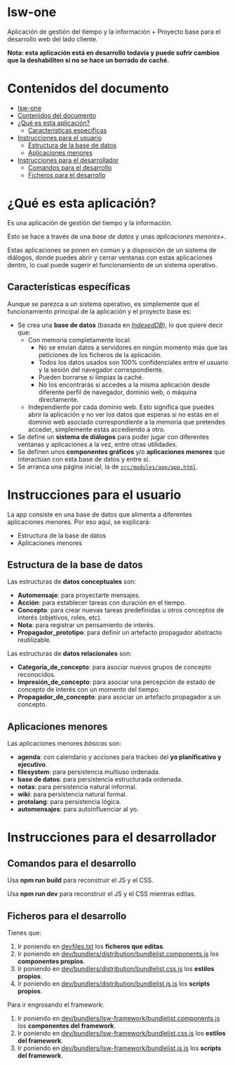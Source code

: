 # lsw-one

Aplicación de gestión del tiempo y la información + Proyecto base para el desarrollo web del lado cliente.

**Nota: esta aplicación está en desarrollo todavía y puede sufrir cambios que la deshabiliten si no se hace un borrado de caché.**

# Contenidos del documento

- [lsw-one](#lsw-one)
- [Contenidos del documento](#contenidos-del-documento)
- [¿Qué es esta aplicación?](#qué-es-esta-aplicación)
  - [Características específicas](#características-específicas)
- [Instrucciones para el usuario](#instrucciones-para-el-usuario)
  - [Estructura de la base de datos](#estructura-de-la-base-de-datos)
  - [Aplicaciones menores](#aplicaciones-menores)
- [Instrucciones para el desarrollador](#instrucciones-para-el-desarrollador)
  - [Comandos para el desarrollo](#comandos-para-el-desarrollo)
  - [Ficheros para el desarrollo](#ficheros-para-el-desarrollo)

# ¿Qué es esta aplicación?

Es una aplicación de gestión del tiempo y la información.

Esto se hace a través de una *base de datos* y unas *aplicaciones menores+*.

Estas aplicaciones se ponen en común y a disposición de un sistema de diálogos, donde puedes abrir y cerrar ventanas con estas aplicaciones dentro, lo cual puede sugerir el funcionamiento de un sistema operativo.

## Características específicas

Aunque se parezca a un sistema operativo, es simplemente que el funcionamiento principal de la aplicación y el proyecto base es:

  - Se crea una **base de datos** (basada en [*IndexedDB*](https://en.wikipedia.org/Indexed_Database_API)), lo que quiere decir que:
     - Con memoria completamente local:
        - No se envían datos a servidores en ningún momento más que las peticiones de los ficheros de la aplicación.
        - Todos los datos usados son 100% confidenciales entre el usuario y la sesión del navegador correspondiente.
        - Pueden borrarse si limpias la caché.
        - No los encontrarás si accedes a la misma aplicación desde diferente perfil de navegador, dominio web, o máquina directamente.
     - Independiente por cada dominio web. Esto significa que puedes abrir la aplicación y no ver los datos que esperas si no estás en el dominio web asociado correspondiente a la memoria que pretendes acceder, simplemente estás accediendo a otro.
  - Se define un **sistema de diálogos** para poder jugar con diferentes ventanas y aplicaciones a la vez, entre otras utilidades.
  - Se definen unos **componentes gráficos** y/o **aplicaciones menores** que interactúan con esta base de datos y entre sí.
  - Se arranca una página inicial, la de [`src/modules/app/app.html`](./src/modules/app/app.html).

# Instrucciones para el usuario

La app consiste en una base de datos que alimenta a diferentes aplicaciones menores. Por eso aquí, se explicará:

  - Estructura de la base de datos
  - Aplicaciones menores

## Estructura de la base de datos

Las estructuras de **datos conceptuales** son:

- **Automensaje**: para proyectarte mensajes.
- **Acción**: para establecer tareas con duración en el tiempo.
- **Concepto**: para crear nuevas tareas predefinidas u otros conceptos de interés (objetivos, roles, etc).
- **Nota**: para registrar un pensamiento de interés.
- **Propagador_prototipo**: para definir un artefacto propagador abstracto reutilizable.

Las estructuras de **datos relacionales** son:

- **Categoria_de_concepto**: para asociar nuevos grupos de concepto reconocidos.
- **Impresión_de_concepto**: para asociar una percepción de estado de concepto de interés con un momento del tiempo.
- **Propagador_de_concepto**: para asociar un artefacto propagador a un concepto.

## Aplicaciones menores

Las aplicaciones menores *básicas* son:

- **agenda**: con calendario y acciones para trackeo del **yo planificativo y ejecutivo**.
- **filesystem**: para persistencia multiuso ordenada.
- **base de datos**: para persistencia estructurada ordenada.
- **notas**: para persistencia natural informal.
- **wiki**: para persistencia natural formal.
- **protolang**: para persistencia lógica.
- **automensajes**: para autoinfluenciar al yo.

# Instrucciones para el desarrollador


## Comandos para el desarrollo

Usa **npm run build** para reconstruir el JS y el CSS.

Usa **npm run dev** para reconstruir el JS y el CSS mientras editas.

## Ficheros para el desarrollo

Tienes que:

1. Ir poniendo en [devfiles.txt](devfiles.txt) los **ficheros que editas**.
2. Ir poniendo en [dev/bundlers/distribution/bundlelist.components.js](dev/bundlers/distribution/bundlelist.components.js) los **componentes propios**.
3. Ir poniendo en [dev/bundlers/distribution/bundlelist.css.js](dev/bundlers/distribution/bundlelist.css.js) los **estilos propios**.
4. Ir poniendo en [dev/bundlers/distribution/bundlelist.js.js](dev/bundlers/distribution/bundlelist.js.js) los **scripts propios**.

Para ir engrosando el framework:

1. Ir poniendo en [dev/bundlers/lsw-framework/bundlelist.components.js](dev/bundlers/lsw-framework/bundlelist.components.js) los **componentes del framework**.
2. Ir poniendo en [dev/bundlers/lsw-framework/bundlelist.css.js](dev/bundlers/lsw-framework/bundlelist.css.js) los **estilos del framework**.
3. Ir poniendo en [dev/bundlers/lsw-framework/bundlelist.js.js](dev/bundlers/lsw-framework/bundlelist.js.js) los **scripts del framework**.

